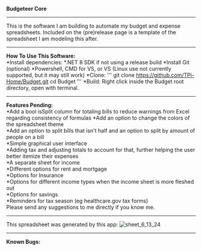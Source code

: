 **Budgeteer Core**
**********************************************************************
This is the software I am building to automate my budget and expense spreadsheets. Included on the (pre)release page is a template of the spreadsheet I am modeling this after.
**********************************************************************
**How To Use This Software:**<br />
*Install dependencies:
	*.NET 8 SDK if not using a release build
	*Install Git (optional)
	*Powershell, CMD for VS, or VS (Linux use not currently supported, but it may still work)
*Clone:
'''
git clone https://github.com/TPi-Home/Budget.git
cd Budget
'''
*Build:
Right click inside the Budget root directory, open with terminal.

**********************************************************************
**Features Pending:**<br />
*Add a bool isSplit column for totaling bills to reduce warnings from Excel regarding consistency of formulas
*Add an option to change the colors of the spreadsheet theme <br />
*Add an option to split bills that isn't half and an option to split by amount of people on a bill <br />
*Simple graphical user interface<br />
*Adding tax and adjusting totals to account for that, further helping the user better itemize their expenses<br />
*A separate sheet for income<br />
*Different options for rent and mortgage<br />
*Options for Insurance<br />
*Options for different income types when the income sheet is more fleshed out<br />
*Options for savings<br />
*Reminders for tax season (eg healthcare.gov tax forms)<br />
Please send any suggestions to me directly if you know me.
**********************************************************************
This spreadsheet was generated by this app: 
![sheet_6_13_24](https://github.com/tpittman1011101/Budget/assets/45609608/39ef1d6d-307d-4965-a021-7b2f1c759bed)
**********************************************************************
**Known Bugs:** <br />


